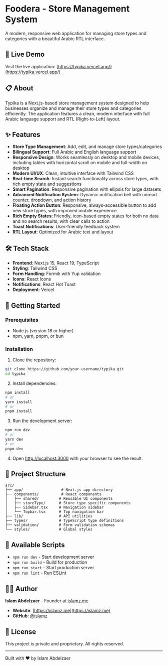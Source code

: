 # Foodera - Store Management System

A modern, responsive web application for managing store types and categories with a beautiful Arabic RTL interface.

## 🚀 Live Demo

Visit the live application: [https://typika.vercel.app/](https://typika.vercel.app/)

## 📋 About

Typika is a Next.js-based store management system designed to help businesses organize and manage their store types and categories efficiently. The application features a clean, modern interface with full Arabic language support and RTL (Right-to-Left) layout.

## ✨ Features

- **Store Type Management**: Add, edit, and manage store types/categories
- **Bilingual Support**: Full Arabic and English language support
- **Responsive Design**: Works seamlessly on desktop and mobile devices, including tables with horizontal scroll on mobile and full-width on desktop
- **Modern UI/UX**: Clean, intuitive interface with Tailwind CSS
- **Real-time Search**: Instant search functionality across store types, with rich empty state and suggestions
- **Smart Pagination**: Responsive pagination with ellipsis for large datasets
- **Advanced Notification System**: Dynamic notification bell with unread counter, dropdown, and action history
- **Floating Action Button**: Responsive, always-accessible button to add new store types, with improved mobile experience
- **Rich Empty States**: Friendly, icon-based empty states for both no data and no search results, with clear calls to action
- **Toast Notifications**: User-friendly feedback system
- **RTL Layout**: Optimized for Arabic text and layout

## 🛠️ Tech Stack

- **Frontend**: Next.js 15, React 19, TypeScript
- **Styling**: Tailwind CSS
- **Form Handling**: Formik with Yup validation
- **Icons**: React Icons
- **Notifications**: React Hot Toast
- **Deployment**: Vercel

## 🚀 Getting Started

### Prerequisites

- Node.js (version 18 or higher)
- npm, yarn, pnpm, or bun

### Installation

1. Clone the repository:
```bash
git clone https://github.com/your-username/typika.git
cd typika
```

2. Install dependencies:
```bash
npm install
# or
yarn install
# or
pnpm install
```

3. Run the development server:
```bash
npm run dev
# or
yarn dev
# or
pnpm dev
```

4. Open [http://localhost:3000](http://localhost:3000) with your browser to see the result.

## 📁 Project Structure

```
src/
├── app/                 # Next.js app directory
├── components/          # React components
│   ├── shared/         # Reusable UI components
│   ├── storeType/      # Store type specific components
│   ├── Sidebar.tsx     # Navigation sidebar
│   └── Topbar.tsx      # Top navigation bar
├── lib/                # API utilities
├── types/              # TypeScript type definitions
├── validation/         # Form validation schemas
└── styles/             # Global styles
```

## 🔧 Available Scripts

- `npm run dev` - Start development server
- `npm run build` - Build for production
- `npm run start` - Start production server
- `npm run lint` - Run ESLint

## 👨‍💻 Author

**Islam Abdelzaer** - Founder at [islamz.me](https://islamz.me)

- **Website**: [https://islamz.me](https://islamz.me)
- **GitHub**: [@islamz](https://github.com/islamz)

## 📄 License

This project is private and proprietary. All rights reserved.

---

Built with ❤️ by Islam Abdelzaer
